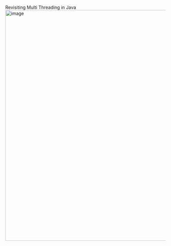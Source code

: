 Revisiting Multi Threading in Java
<img width="834" height="725" alt="image" src="https://github.com/user-attachments/assets/9b266073-edda-42b7-8f7f-effc55c78fdf" />
